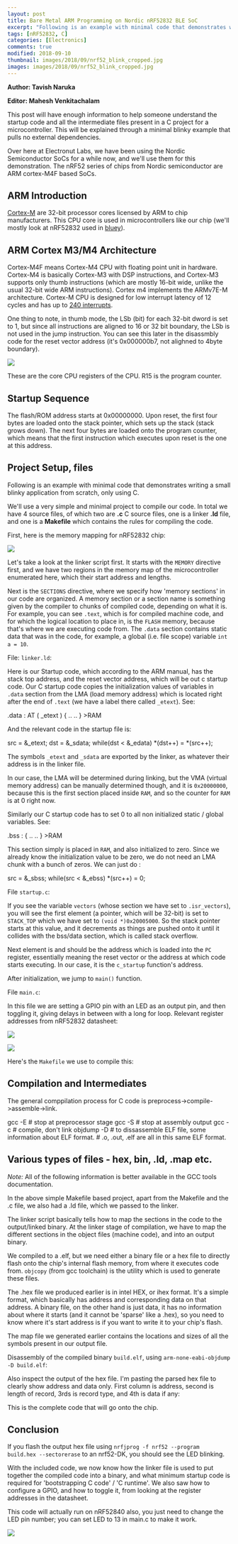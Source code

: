 ```yaml
---
layout: post
title: Bare Metal ARM Programming on Nordic nRF52832 BLE SoC
excerpt: "Following is an example with minimal code that demonstrates writing a small blinky application from scratch, only using C."  
tags: [nRF52832, C]
categories: [Electronics]
comments: true
modified: 2018-09-10
thumbnail: images/2018/09/nrf52_blink_cropped.jpg
images: images/2018/09/nrf52_blink_cropped.jpg
---
```


**Author: Tavish Naruka**

**Editor: Mahesh Venkitachalam**

This post will have enough information to help someone understand the startup code and all the intermediate files present in a C project for a microcontroller. This will be explained through a minimal blinky example that pulls no external dependencies.

Over here at Electronut Labs, we have been using the Nordic Semiconductor SoCs for a while now, and we'll use them for this demonstration. The nRF52 series of chips from Nordic semiconductor are ARM cortex-M4F based SoCs.

## ARM Introduction

[Cortex-M](https://en.wikipedia.org/wiki/ARM_Cortex-M) are 32-bit processor cores licensed by ARM to chip manufacturers. This CPU core is used in microcontrollers like our chip (we'll mostly look at nRF52832 used in [bluey](https://github.com/electronut/ElectronutLabs-bluey/)). 

## ARM Cortex M3/M4 Architecture

Cortex-M4F means Cortex-M4 CPU with floating point unit in hardware. Cortex-M4 is basically Cortex-M3 with DSP instructions, and Cortex-M3 supports only thumb instructions (which are mostly 16-bit wide, unlike the usual 32-bit wide ARM instructions). Cortex m4 implements the ARMv7E-M architecture. Cortex-M CPU is designed for low interrupt latency of 12 cycles and has up to [240 interrupts](http://infocenter.arm.com/help/index.jsp?topic=/com.arm.doc.ddi0439b/Cihfihfe.html).

One thing to note, in thumb mode, the LSb (bit) for each 32-bit dword is set to 1, but since all instructions are aligned to 16 or 32 bit boundary, the LSb is not used in the jump instruction. You can see this later in the disassmbly code for the reset vector address (it's 0x000000b7, not alighned to 4byte boundary).

![](/images/2018/09/2018-07-31-02-34-11.png)

These are the core CPU registers of the CPU. R15 is the program counter.

## Startup Sequence

The flash/ROM address starts at 0x00000000. Upon reset, the
first four bytes are loaded onto the stack pointer, which 
sets up the stack (stack grows down). The next four bytes 
are loaded onto the program counter, which means that the first instruction which executes upon reset is the one at this address.

## Project Setup, files 

Following is an example with minimal code that demonstrates writing a small blinky application from scratch, only using C.

We'll use a very simple and minimal project to compile our code. In total we have 4 source files, of which two are **.c** C source files, one is a linker **.ld** file, and one is a **Makefile** which contains the rules for compiling the code.

First, here is the memory mapping for nRF52832 chip:

![](/images/2018/09/Photo%20from%20datasheet.png)

Let's take a look at the linker script first. It starts with the `MEMORY` directive first, and we have two regions in the memory map of the microcontroller enumerated here, which their start address and lengths. 

Next is the `SECTIONS` directive, where we specify how 'memory sections' in our code are organized. A memory section or a section name is something given by the compiler to chunks of compiled code, depending on what it is. For example, you can see `.text`, which is for compiled machine code, and for which the logical location to place in, is the `FLASH` memory, because that's where we are executing code from. The `.data` section contains static data that was in the code, for example, a global (i.e. file scope) variable `int a = 10`.

File: `linker.ld`:
<script src="https://gist.github.com/ntavish/1a6f8c1e670d746b36629f051d4e1921.js"></script>

Here is our Startup code, which according to the ARM manual, has the stack top address, and the reset vector address, which will be out c startup code. Our C startup code copies the initialization values of variables in `.data` section from the LMA (load memory address) which is located right after the end of `.text` (we have a label there called `_etext`). See:

<div class="preformatted">
    .data : AT ( _etext ) {
    ..
    ..
    } >RAM

</div>

And the relevant code in the startup file is:
    
<div class="preformatted">
    src = &_etext;
    dst = &_sdata;
    while(dst < &_edata) 
            *(dst++) = *(src++);

</div>

The symbols `_etext` and `_sdata` are exported by the linker, as whatever their address is in the linker file.

In our case, the LMA will be determined during linking, but the VMA (virtual memory address) can be manually determined though, and it is `0x20000000`, because this is the first section placed inside `RAM`, and so the counter for `RAM` is at 0 right now.

Similarly our C startup code has to set 0 to all non initialized static / global variables. See:

<div class="preformatted">
    .bss : {
    ..
    ..
    } >RAM

</div>

This section simply is placed in `RAM`, and also initialized to zero. Since we already know the initialization value to be zero, we do not need an LMA chunk with a bunch of zeros. We can just do :

<div class="preformatted">
    src = &_sbss;
    while(src < &_ebss) 
            *(src++) = 0;

</div>


File `startup.c`:
<script src="https://gist.github.com/ntavish/156adfa69bfd500b429a635bbe9af0b3.js"></script>

If you see the variable `vectors` (whose section we have set to `.isr_vectors`), you will see the first element (a pointer, which will be 32-bit) is set to `STACK_TOP` which we have set to `(void *)0x20005000`. So the stack pointer starts at this value, and it decrements as things are pushed onto it until it collides with the bss/data section, which is called stack overflow.

Next element is and should be the address which is loaded into the `PC` register, essentially meaning the reset vector or the address at which code starts executing. In our case, it is the `c_startup` function's address.

After initialization, we jump to `main()` function.

File `main.c`:
<script src="https://gist.github.com/ntavish/3a8f717bef4f3d125bdc388a28ffdbff.js"></script>

In this file we are setting a GPIO pin with an LED as an output pin, and then toggling it, giving delays in between with a long for loop. Relevant register addresses from nRF52832 datasheet:

![](/images/2018/09/2018-09-09-02-56-50.png)

![](/images/2018/09/2018-09-09-02-58-52.png)

Here's the `Makefile` we use to compile this:
<script src="https://gist.github.com/ntavish/a0bba0f4924a71c2f12524f30aa3f7d7.js"></script>


## Compilation and Intermediates 

The general comppilation process for C code is preprocess->compile->assemble->link.

<div class="preformatted">
    gcc -E # stop at preprocessor stage
    gcc -S # stop at assembly output
    gcc -c # compile, don't link
    objdump -D # to dissassemble ELF file, some information about ELF format. 
               # .o, .out, .elf are all in this same ELF format.

</div>

## Various types of files - hex, bin, .ld, .map etc.

*Note:* All of the following information is better available in the GCC tools documentation.

In the above simple Makefile based project, apart from the Makefile and the .c file, we also had a .ld file, which we passed to the linker. 

The linker script basically tells how to map the sections in the code to the output/linked binary. At the linker stage of compilation, we have to map the different sections in the object files (machine code), and into an output binary.

We compiled to a .elf, but we need either a binary file or a hex file to directly flash onto the chip's internal flash memory, from where it executes code from. `objcopy` (from gcc toolchain) is the utility which is used to generate these files. 

The .hex file we produced earlier is in intel HEX, or ihex format. It's a simple format, which basically has address and corresponding data on that address. A binary file, on the other hand is just data, it has no information about where it starts (and it cannot be 'sparse' like a .hex), so you need to know where it's start address is if you want to write it to your chip's flash.

The map file we generated earlier contains the locations and sizes of all the symbols present in our output file.

Disassembly of the compiled binary `build.elf`, using `arm-none-eabi-objdump -D build.elf`:

<script src="https://gist.github.com/ntavish/1dda4a64b9d8a30b0f034ee04c0c0b42.js"></script>

Also inspect the output of the hex file. I'm pasting the parsed hex file to clearly show address and data only. First column is address, second is length of record, 3rds is record type, and 4th is data if any:

<script src="https://gist.github.com/ntavish/2807c6f40505ef186b6f42d188f01a35.js"></script>

This is the complete code that will go onto the chip.


## Conclusion
  
If you flash the output hex file using `nrfjprog -f nrf52 --program build.hex --sectorerase` to an nrf52-DK, you should see the LED blinking.

With the included code, we now know how the linker file is used to put together the compiled code into a binary, and what minimum startup code is required for 'bootstrapping C code' / 'C runtime'. We also saw how to configure a GPIO, and how to toggle it, from looking at the register addresses in the datasheet.

This code will actually run on nRF52840 also, you just need to change the LED pin number; you can set LED to 13 in main.c to make it work.

![](/images/2018/09/nrf52_blink.jpg)